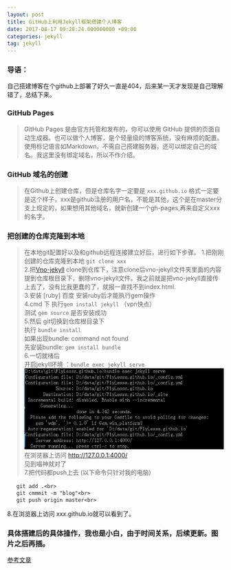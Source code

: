 ```yaml
---
layout: post
title: GitHub上利用Jekyll框架搭建个人博客
date: 2017-08-17 09:28:24.000000000 +09:00
categories: jekyll
tag: jekyll
---
```


### 导语：<br>
 自己搭建博客在个github上部署了好久一直是404，后来某一天才发现是自己理解错了，总结下来。
### GitHub Pages
>GitHub Pages 是由官方托管和发布的，你可以使用 GitHub 提供的页面自动生成器。也可以做个人博客，是个轻量级的博客系统，没有麻烦的配置。使用标记语言如Markdown，不需自己搭建服务器，还可以绑定自己的域名。我这里没有绑定域名，所以不作介绍。
### GitHub 域名的创建
> 在Github上创建仓库，但是仓库名字一定要是 `xxx.github.io`  格式一定要是这个样子，xxx是github注册的用户名，不能是其他，这个是在master分支上规定的，如果想用其他域名，就新创建一个gh-pages,再来自定义xxx的名字。
### 把创建的仓库克隆到本地
>在本地git配置好以及和github远程连接建立好后，进行如下步骤。
1.把刚刚创建的仓库克隆到本地 `git clone xxx` <br>
2.把[Vno-jekyll](https://github.com/onevcat/vno-jekyll) clone到仓库下，注意clone后vno-jekyll文件夹里面的内容提到仓库根目录下，删除vno-jekyll文件。我之前就是把vno-jekyll直接传上去了，没有比我更蠢的了，就报一直找不到index.html.<br>
3.安装 [ruby] 百度  安装ruby后才能执行gem操作<br>
4.cmd 下 执行`gem install jekyll` （vpn快点）<br>
  测试 `gem source`  是否安装成功<br>
5.然后  git切换到仓库根目录下<br>
  执行 `bundle install`<br>
  如果出现bundle: command not found<br> 
  先安装bundle: `gem install bundle`<br>
6.一切就绪后<br>
   开启jekyll环境 ：`bundle exec jekyll serve`<br> 
   ![](/images/run.jpg)
   在浏览器上访问 http://127.0.0.1:4000/<br>
见到喵神就对了<br>
7.把代码都push上去  (以下命令只针对我的电脑)<br>
```
   git add .<br>
   git cmmmit -m "blog"<br>
   git push origin master<br>
```
8.在浏览器上访问 xxx.github.io就可以看到了。<br>

### 具体搭建后的具体操作，我也是小白，由于时间关系，后续更新。图片之后再插。<br>
[参考文章](http://www.jianshu.com/p/88c9e72978b4)

